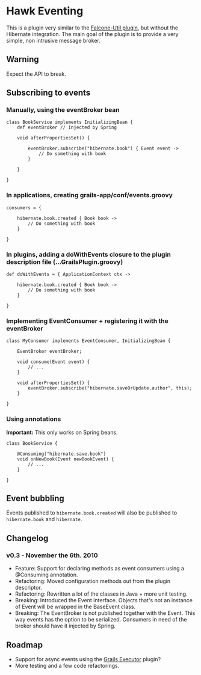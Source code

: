 Hawk Eventing
===============

This is a plugin very similar to the [Falcone-Util plugin](http://grails.org/plugin/falcone-util), but without the Hibernate integration. 
The main goal of the plugin is to provide a very simple, non intrusive message broker.

Warning
--------

Expect the API to break.

Subscribing to events 
---------------------

### Manually, using the eventBroker bean

	class BookService implements InitializingBean {
		def eventBroker // Injected by Spring
		
		void afterPropertiesSet() {
			
			eventBroker.subscribe("hibernate.book") { Event event ->
				// Do something with book
			}
			
		}
		
	}
	

### In applications, creating grails-app/conf/events.groovy

	consumers = {
	
		hibernate.book.created { Book book -> 
			// Do something with book
		}
		
	}

### In plugins, adding a doWithEvents closure to the plugin description file (...GrailsPlugin.groovy)

	def doWithEvents = { ApplicationContext ctx ->
	
		hibernate.book.created { Book book -> 
			// Do something with book
		}
		
	}
	
### Implementing EventConsumer + registering it with the eventBroker

	class MyConsumer implements EventConsumer, InitializingBean {
	
		EventBroker eventBroker;
		
		void consume(Event event) {
			// ... 
		}
	
		void afterPropertiesSet() {
			eventBroker.subscribe("hibernate.saveOrUpdate.author", this);
		}
	
	}
	
### Using annotations

**Important:** This only works on Spring beans. 

	class BookService {
	
		@Consuming("hibernate.save.book")
		void onNewBook(Event newBookEvent) {
			// ...
		}
	
	}

Event bubbling
--------------

Events published to `hibernate.book.created` will also be published to `hibernate.book` and `hibernate`.


Changelog
----------

### v0.3 - November the 6th. 2010

* Feature: Support for declaring methods as event consumers using a @Consuming annotation.
* Refactoring: Moved configuration methods out from the plugin descriptor.
* Refactoring: Rewritten a lot of the classes in Java + more unit testing. 
* Breaking: Introduced the Event interface. 
Objects that's not an instance of Event will be wrapped in the BaseEvent class.
* Breaking: The EventBroker is not published together with the Event. 
This way events has the option to be serialized. 
Consumers in need of the broker should have it injected by Spring.   


Roadmap
--------

* Support for async events using the [Grails Executor](http://grails.org/plugin/executor) plugin?
* More testing and a few code refactorings. 